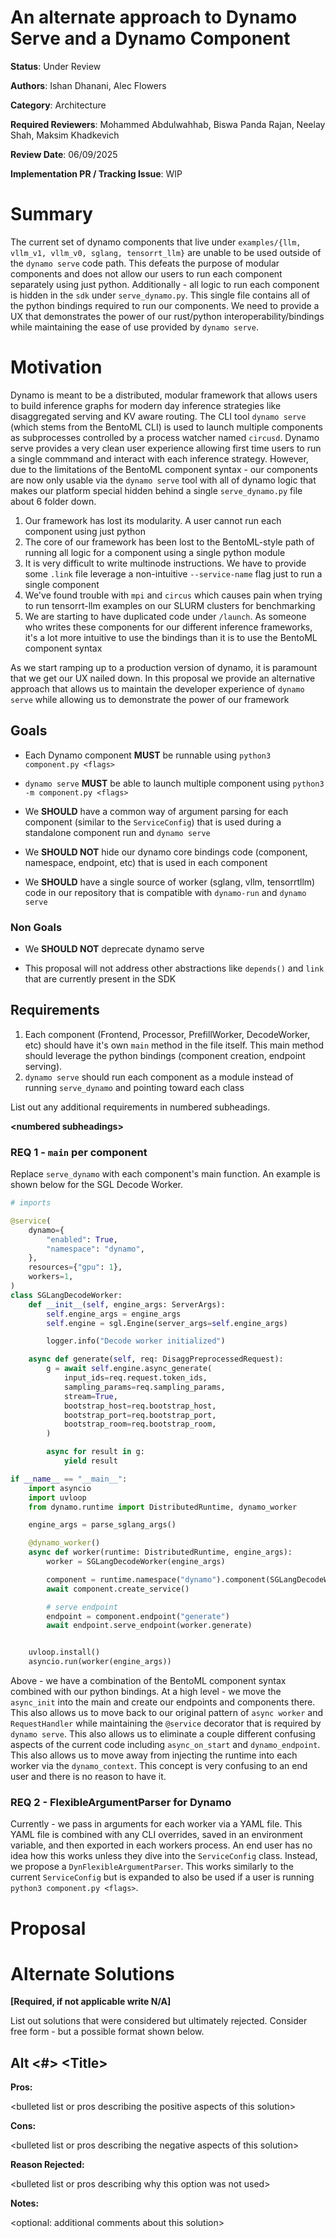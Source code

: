 # An alternate approach to Dynamo Serve and a Dynamo Component

**Status**: Under Review

**Authors**: Ishan Dhanani, Alec Flowers

**Category**: Architecture 

**Required Reviewers**: Mohammed Abdulwahhab, Biswa Panda Rajan, Neelay Shah, Maksim Khadkevich

**Review Date**: 06/09/2025

**Implementation PR / Tracking Issue**: WIP

# Summary

The current set of dynamo components that live under `examples/{llm, vllm_v1, vllm_v0, sglang, tensorrt_llm}` are unable to be used outside of the `dynamo serve` code path. This defeats the purpose of modular components and does not allow our users to run each component separately using just python. Additionally - all logic to run each component is hidden in the `sdk` under `serve_dynamo.py`. This single file contains all of the python bindings required to run our components. We need to provide a UX that demonstrates the power of our rust/python interoperability/bindings while maintaining the ease of use provided by `dynamo serve`.

# Motivation

Dynamo is meant to be a distributed, modular framework that allows users to build inference graphs for modern day inference strategies like disaggregated serving and KV aware routing. The CLI tool `dynamo serve` (which stems from the BentoML CLI) is used to launch multiple components as subprocesses controlled by a process watcher named `circusd`. Dynamo serve provides a very clean user experience allowing first time users to run a single commmand and interact with each inference strategy. However, due to the limitations of the BentoML component syntax - our components are now only usable via the `dynamo serve` tool with all of dynamo logic that makes our platform special hidden behind a single `serve_dynamo.py` file about 6 folder down. 

1. Our framework has lost its modularity. A user cannot run each component using just python
2. The core of our framework has been lost to the BentoML-style path of running all logic for a component using a single python module
3. It is very difficult to write multinode instructions. We have to provide some `.link` file leverage a non-intuitive `--service-name` flag just to run a single component
4. We've found trouble with `mpi` and `circus` which causes pain when trying to run tensorrt-llm examples on our SLURM clusters for benchmarking
5. We are starting to have duplicated code under `/launch`. As someone who writes these components for our different inference frameworks, it's a lot more intuitive to use the bindings than it is to use the BentoML component syntax

As we start ramping up to a production version of dynamo, it is paramount that we get our UX nailed down. In this proposal we provide an alternative approach that allows us to maintain the developer experience of `dynamo serve` while allowing us to demonstrate the power of our framework

## Goals


* Each Dynamo component **MUST** be runnable using `python3 component.py <flags>`

* `dynamo serve` **MUST** be able to launch multiple component using `python3 -m component.py <flags>`

* We **SHOULD** have a common way of argument parsing for each component (similar to the `ServiceConfig`) that is used during a standalone component run and `dynamo serve`

* We **SHOULD NOT** hide our dynamo core bindings code (component, namespace, endpoint, etc) that is used in each component

* We **SHOULD** have a single source of worker (sglang, vllm, tensorrtllm) code in our repository that is compatible with `dynamo-run` and `dynamo serve`

### Non Goals

* We **SHOULD NOT** deprecate dynamo serve 

* This proposal will not address other  abstractions like `depends()` and `link` that are currently present in the SDK

## Requirements

1. Each component (Frontend, Processor, PrefillWorker, DecodeWorker, etc) should have it's own `main` method in the file itself. This main method should leverage the python bindings (component creation, endpoint serving).
2. `dynamo serve` should run each component as a module instead of running `serve_dynamo` and pointing toward each class

List out any additional requirements in numbered subheadings.

**\<numbered subheadings\>**

### REQ 1 - `main` per component

Replace `serve_dynamo` with each component's main function. An example is shown below for the SGL Decode Worker. 

```python
# imports

@service(
    dynamo={
        "enabled": True,
        "namespace": "dynamo",
    },
    resources={"gpu": 1},
    workers=1,
)
class SGLangDecodeWorker:
    def __init__(self, engine_args: ServerArgs):
        self.engine_args = engine_args
        self.engine = sgl.Engine(server_args=self.engine_args)

        logger.info("Decode worker initialized")

    async def generate(self, req: DisaggPreprocessedRequest):
        g = await self.engine.async_generate(
            input_ids=req.request.token_ids,
            sampling_params=req.sampling_params,
            stream=True,
            bootstrap_host=req.bootstrap_host,
            bootstrap_port=req.bootstrap_port,
            bootstrap_room=req.bootstrap_room,
        )

        async for result in g:
            yield result

if __name__ == "__main__":
    import asyncio
    import uvloop
    from dynamo.runtime import DistributedRuntime, dynamo_worker

    engine_args = parse_sglang_args()

    @dynamo_worker()
    async def worker(runtime: DistributedRuntime, engine_args):
        worker = SGLangDecodeWorker(engine_args)

        component = runtime.namespace("dynamo").component(SGLangDecodeWorker.__name__)
        await component.create_service()

        # serve endpoint
        endpoint = component.endpoint("generate")
        await endpoint.serve_endpoint(worker.generate)


    uvloop.install()
    asyncio.run(worker(engine_args))
```

Above - we have a combination of the BentoML component syntax combined with our python bindings. At a high level - we move the `async_init` into the main and create our endpoints and components there. This also allows us to move back to our original pattern of `async worker` and `RequestHandler` while maintaining the `@service` decorator that is required by `dynamo serve`. This also allows us to eliminate a couple different confusing aspects of the current code including `async_on_start` and `dynamo_endpoint`. This also allows us to move away from injecting the runtime into each worker via the `dynamo_context`. This concept is very confusing to an end user and there is no reason to have it.

### REQ 2 - FlexibleArgumentParser for Dynamo

Currently - we pass in arguments for each worker via a YAML file. This YAML file is combined with any CLI overrides, saved in an environment variable, and then exported in each workers process. An end user has no idea how this works unless they dive into the `ServiceConfig` class. Instead, we propose a `DynFlexibleArgumentParser`. This works similarly to the current `ServiceConfig` but is expanded to also be used if a user is running `python3 component.py <flags>`. 

# Proposal

<TODO>

# Alternate Solutions

**\[Required, if not applicable write N/A\]**

List out solutions that were considered but ultimately rejected. Consider free form \- but a possible format shown below.

## Alt \<\#\> \<Title\>

**Pros:**

\<bulleted list or pros describing the positive aspects of this solution\>

**Cons:**

\<bulleted list or pros describing the negative aspects of this solution\>

**Reason Rejected:**

\<bulleted list or pros describing why this option was not used\>

**Notes:**

\<optional: additional comments about this solution\>


